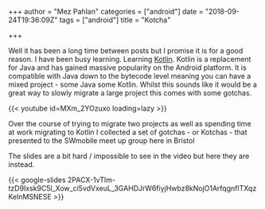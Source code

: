 +++
author = "Mez Pahlan"
categories = ["android"]
date = "2018-09-24T19:36:09Z"
tags = ["android"]
title = "Kotcha"

+++

Well it has been a long time between posts but I promise it is for a good reason. I have been busy learning. Learning
[Kotlin](https://kotlinlang.org/). Kotlin is a replacement for Java and has gained massive popularity on the Android
platform. It is compatible with Java down to the bytecode level meaning you can have a mixed project - some Java some
Kotlin. Whilst this sounds like it would be a great way to slowly migrate a large project this comes with some gotchas.

{{< youtube id=MXm_2YOzuxo loading=lazy >}}

<!--more-->

Over the course of trying to migrate two projects as well as spending time at work migrating to Kotlin I collected a set
of gotchas - or Kotchas - that presented to the SWmobile meet up group here in Bristol

The slides are a bit hard / impossible to see in the video but here they are instead.

{{< google-slides 2PACX-1vTlm-tzD9Ixsk9C5l_Xow_ci5vdVxeuL_3GAHDJrW6fiyjHwbz8kNojO1ArfqgnflTXqzKelnMSNESE >}}

